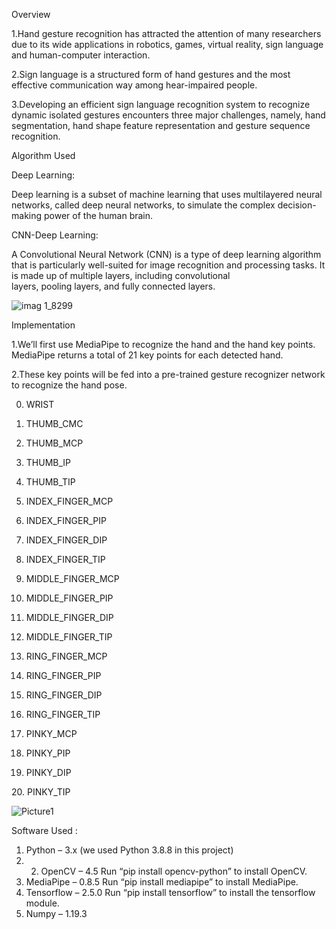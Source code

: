 Overview

  1.Hand gesture recognition has attracted the attention of many researchers due to its wide applications in robotics, games, virtual reality, sign language and human-computer interaction. 

  2.Sign language is a structured form of hand gestures and the most effective communication way among hear-impaired people.

  3.Developing an efficient sign language recognition system to recognize dynamic isolated gestures encounters three major challenges, namely, hand segmentation, hand shape feature representation and gesture sequence recognition.


Algorithm Used 

  Deep Learning:
    
   Deep learning is a subset of machine learning that uses multilayered neural networks, called deep neural networks, to simulate the complex decision-making power of the human brain.
    
  CNN-Deep Learning:

   A Convolutional Neural Network (CNN) is a type of deep learning algorithm that is particularly well-suited for image recognition and processing tasks. It is made up of multiple layers, including convolutional   
   layers, pooling layers, and fully connected layers.
   
   ![imag 1_8299](https://github.com/Sriharikj/Sign-Language-Recognition-using-ten-hand-gesture-signs-/assets/110553288/25e530e4-1fa3-4d47-8137-81835079db85)

Implementation

  1.We’ll first use MediaPipe to recognize the hand and the hand key points. MediaPipe returns a total of 21 key points for each detected hand.

  2.These key points will be fed into a pre-trained gesture recognizer network to recognize the hand pose.

  0. WRIST                      

  1. THUMB_CMC                                                                    
  
  2. THUMB_MCP
  
  3. THUMB_IP
  
  4. THUMB_TIP
  
  5. INDEX_FINGER_MCP
  
  6. INDEX_FINGER_PIP
  
  7. INDEX_FINGER_DIP
  
  8. INDEX_FINGER_TIP
  
  9. MIDDLE_FINGER_MCP
  
  10. MIDDLE_FINGER_PIP
  
  11. MIDDLE_FINGER_DIP
  
  12. MIDDLE_FINGER_TIP
  
  13. RING_FINGER_MCP

  14. RING_FINGER_PIP

  15. RING_FINGER_DIP

  16. RING_FINGER_TIP

  17. PINKY_MCP

  18. PINKY_PIP

  19. PINKY_DIP

  20. PINKY_TIP


  ![Picture1](https://github.com/Sriharikj/Sign-Language-Recognition-using-ten-hand-gesture-signs-/assets/110553288/fd3ba976-d3f1-49c7-9ca9-ac5f8e6fd2a1)

Software Used :
  1. Python – 3.x (we used Python 3.8.8 in this project)
  2. 2. OpenCV – 4.5
  Run “pip install opencv-python” to install OpenCV.
  3. MediaPipe – 0.8.5
  Run “pip install mediapipe” to install MediaPipe.
  4. Tensorflow – 2.5.0
  Run “pip install tensorflow” to install the tensorflow module.
  5. Numpy – 1.19.3




